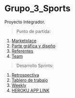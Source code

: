 # Grupo_3_Sports
Proyecto Integrador.
>Punto de partida:
1. [Marketplace](https://github.com/jumisaji/Grupo_3_Sports/blob/main/ProyectoIntegrador/0.puntoDePartida/MarketPlace/NuestraTematica.md)
2. [Parte gráfica y diseño](https://github.com/jumisaji/Grupo_3_Sports/blob/main/ProyectoIntegrador/0.puntoDePartida/ParteG%C3%A1ficaYDise%C3%B1o/colores-tipografia-logotipo.md)
3. [Referentes](https://github.com/jumisaji/Grupo_3_Sports/blob/main/ProyectoIntegrador/0.puntoDePartida/Referentes/NuestraInspiracion.md)
4. [Team](https://github.com/jumisaji/Grupo_3_Sports/tree/main/ProyectoIntegrador/0.puntoDePartida/Team)
>Desarrollo Sprints:
1. [Retrospectiva](https://github.com/jumisaji/Grupo_3_Sports/blob/main/ProyectoIntegrador/1.%20desarrolloSprints/retro.md)
2. [Tablero de trabajo](https://github.com/jumisaji/Grupo_3_Sports/blob/main/ProyectoIntegrador/1.%20desarrolloSprints/tableroDeTrabajo.md)
3. [Weekly](https://github.com/jumisaji/Grupo_3_Sports/blob/Sprint3/1.%20desarrolloSprints/weekly.md)
4. [HEROKU APP LINK](https://appgobike.herokuapp.com/)
